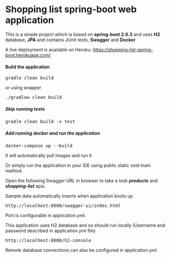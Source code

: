 
# Shopping list spring-boot web application

This is a simple project which is based on **spring-boot 2.6.3** and uses **H2** database, **JPA** and contains JUnit tests, **Swagger** and **Docker**.

A live deployment is available on Heroku: https://shopping-list-spring-boot.herokuapp.com/

#### Build the application
<pre>
gradle clean build
</pre>
or using wrapper
<pre>
./gradlew clean build
</pre>
##### Skip running tests
<pre>
gradle clean build -x test
</pre>
##### Add running docker and run the application
<pre>
docker-compose up --build
</pre>

It will automatically pull images and run it

Or simply run the application in your IDE using public static void main method.

Open the following Swagger URL in browser to take a look ***products*** and ***shopping-list*** apis.

Sample data automatically inserts when application boots up
<pre>
http://localhost:8080/swagger-ui/index.html
</pre>
Port is configurable in application.yml.

This application uses H2 database and so should run locally (Username and password described in application.yml file)
<pre>
http://localhost:8080/h2-console
</pre>
Remote database connections can also be configured in application.yml.


